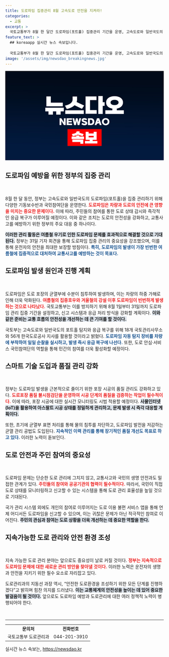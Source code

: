 ```yaml
---
title: 도로파임 집중관리 8월 고속도로 안전을 지켜라!
categories:
  - 교통
excerpt: >
  국토교통부가 8월 한 달간 도로파임(포트홀) 집중관리 기간을 운영, 고속도로와 일반국도의 안전성을 높인다. 국민참여단과 자동 탐지 장비로 긴급복구에 나서며, 품질 관리 및 예방책도 강화한다. 차량 운전자를 위한 도로 안심 소식!
feature_text: >
  ## koreaapp 실시간 뉴스 속보입니다.

  국토교통부가 8월 한 달간 도로파임(포트홀) 집중관리 기간을 운영, 고속도로와 일반국도의 안전성을 높인다. 국민참여단과 자동 탐지 장비로 긴급복구에 나서며, 품질 관리 및 예방책도 강화한다. 차량 운전자를 위한 도로 안심 소식!
image: '/assets/img/newsdao_breakingnews.jpg'
---
```


<p><img src="/assets/img/newsdao_breakingnews.jpg" alt="koreaapp 속보" /></p>

<h2 data-ke-size="size26">도로파임 예방을 위한 정부의 집중 관리</h2>

<p data-ke-size="size16">&nbsp;</p>

<p>8월 한 달 동안, 정부는 고속도로와 일반국도의 도로파임(포트홀)을 집중 관리하기 위해 다양한 기동보수반과 국민참여단을 운영한다. <b><span style="color: #ee2323;">도로파임은 차량과 도로의 안전에 큰 영향을 미치는 중요한 문제이다.</span></b> 이에 따라, 주민들의 참여를 통한 도로 상태 감시와 즉각적인 응급 복구가 이루어질 예정이다. 이와 같은 조치는 도로의 안전성을 강화하고, 교통사고를 예방하기 위한 정부의 주요 대응 중 하나이다.</p>

<p><b><span style="background-color: #21538527;">이러한 관리 활동은 여름철 우기로 인한 도로파임 문제를 효과적으로 해결할 것으로 기대된다.</span></b> 정부는 31일 기자 회견을 통해 도로파임 집중 관리의 중요성을 강조했으며, 이를 통해 운전자의 안전을 최대한 보장할 방침이다. <b><span style="color: #1a5490;">특히, 도로파임의 발생이 가장 빈번한 여름철에 집중적으로 대처하여 교통사고를 예방하는 것이 목표다.</span></b></p>

<h2 data-ke-size="size26">도로파임 발생 원인과 진행 계획</h2>

<p data-ke-size="size16">&nbsp;</p>

<p>도로파임은 도로 포장의 균열부에 수분이 침투하여 발생하며, 이는 차량의 하중 가해로 인해 더욱 악화된다. <b><span style="color: #ee2323;">여름철의 집중호우와 겨울철의 강설 이후 도로파임이 빈번하게 발생하는 것으로 나타났다.</span></b> 국토교통부는 이를 방지하기 위해 8월 1일부터 31일까지 도로파임 관리 집중 기간을 설정하고, 신고 시스템과 응급 처리 방식을 강화할 계획이다. <b><span style="background-color: #21538527;">이와 같은 준비는 교통 흐름의 안전성을 개선하는 데 큰 기여를 할 것이다.</span></b></p>

<p>국토부는 고속도로와 일반국도의 포트홀 탐지와 응급 복구를 위해 18개 국토관리사무소와 56개 한국도로공사 지사를 활용할 것이라고 밝혔다. <b><span style="color: #1a5490;">도로파임 자동 탐지 장비를 차량에 부착하여 일일 순찰을 실시하고, 발생 즉시 응급 복구에 나선다.</span></b> 또한, 도로 안심·서비스 국민참여단의 역할을 통해 민간의 참여를 더욱 활성화할 예정이다.</p>

<h2 data-ke-size="size26">스마트 기술 도입과 품질 관리 강화</h2>

<p data-ke-size="size16">&nbsp;</p>

<p>정부는 도로파임 발생을 근본적으로 줄이기 위한 포장 시공의 품질 관리도 강화하고 있다. <b><span style="color: #ee2323;">도로포장 품질 불시점검단을 운영하여 시공 단계의 품질을 검증하는 작업이 필수적이다.</span></b> 이에 따라, 포장 시공에 대한 실시간 모니터링도 시범 적용할 예정이다. <b><span style="background-color: #21538527;">사물인터넷(IoT)을 활용하여 아스팔트 시공 상태를 정밀하게 관리하고, 문제 발생 시 즉각 대응할 계획이다.</span></b></p>

<p>또한, 초기에 균열부 표면 처리를 통해 물의 침투를 차단하고, 도로파임 발전을 저감하는 균열 관리 공법도 도입된다. <b><span style="color: #1a5490;">지속적인 이력 관리를 통해 장기적인 품질 개선도 목표로 하고 있다.</span></b> 이러한 노력이 돋보인다. </p>

<h2 data-ke-size="size26">도로 안전과 주민 참여의 중요성</h2>

<p data-ke-size="size16">&nbsp;</p>

<p>도로파임 문제는 단순한 도로 관리에 그치지 않고, 교통사고와 국민의 생명 안전과도 밀접한 관계가 있다. <b><span style="color: #ee2323;">주민들의 참여와 공공기관의 협력이 필수적이다.</span></b> 따라서, 국민이 직접 도로 상태를 모니터링하고 신고할 수 있는 시스템을 통해 도로 관리 효율성을 높일 것으로 기대된다.</p>

<p>국가 관리 시스템 외에도 개인의 참여로 이루어지는 도로 이용 불편 서비스 앱을 통해 언제 어디서든 도로파임을 신고할 수 있으며, 이는 귀찮은 문제가 아닌 적극적인 참여로 이어진다. <b><span style="background-color: #21538527;">주민의 관심과 참여는 도로 상황을 더욱 개선하는 데 중요한 역할을 한다.</span></b> </p>

<h2 data-ke-size="size26">지속가능한 도로 관리와 안전 환경 조성</h2>

<p data-ke-size="size16">&nbsp;</p>

<p>지속 가능한 도로 관리 분야는 앞으로도 중요성이 날로 커질 것이다. <b><span style="color: #ee2323;">정부는 지속적으로 도로파임 문제에 대한 새로운 관리 방안을 찾아낼 것이다.</span></b> 이러한 노력은 운전자의 생명과 안전을 지키기 위한 필수 요소로 자리잡고 있다.</p>

<p>도로관리과의 지동선 과장 역시, “안전한 도로환경을 조성하기 위한 모든 단계를 진행하겠다”고 밝히며 힘찬 의지를 드러냈다. <b><span style="background-color: #21538527;">이는 교통체계의 안전성을 높이는 데 있어 중요한 발걸음이 될 것이다.</span></b> 앞으로도 도로파임 예방과 도로관리에 대한 여러 정책적 노력이 병행되어야 한다.</p>

<p data-ke-size="size16">&nbsp;</p>

<hr>

<table>
<tr>
<td style="text-align: center; height: 17px;"><b>문의처</b></td>
<td style="text-align: center; height: 17px;"><b>전화번호</b></td>
</tr>
<tr>
<td style="text-align: center; height: 17px;">국토교통부 도로관리과</td>
<td style="text-align: center; height: 17px;">044-201-3910</td>
</tr>
</table>

<p data-ke-size="size16"></p>
실시간 뉴스 속보는, <a href="https://newsdao.kr" rel="dofollow">https://newsdao.kr</a>


